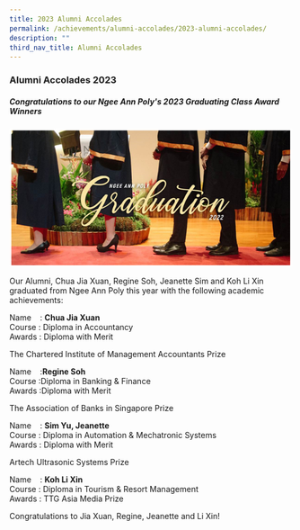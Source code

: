 ```yaml
---
title: 2023 Alumni Accolades
permalink: /achievements/alumni-accolades/2023-alumni-accolades/
description: ""
third_nav_title: Alumni Accolades
---
```

### Alumni Accolades 2023

##### Congratulations to our Ngee Ann Poly's 2023 Graduating Class Award Winners

![](/images/alumniweb.png)

Our Alumni, Chua Jia Xuan, Regine Soh, Jeanette Sim and Koh Li Xin graduated from Ngee Ann Poly this year with the following academic achievements:

Name&nbsp; &nbsp; :&nbsp;**Chua Jia Xuan**  <br>
Course  : Diploma in Accountancy  
Awards&nbsp;: Diploma with Merit

The Chartered Institute of Management Accountants Prize

Name&nbsp; &nbsp; :**Regine Soh** <br>
Course  :Diploma in Banking &amp; Finance  
Awards&nbsp;:Diploma with Merit

The Association of Banks in Singapore Prize

Name&nbsp; &nbsp; :&nbsp;**Sim Yu, Jeanette** <br>
Course  : Diploma in Automation &amp; Mechatronic Systems  
Awards&nbsp;: Diploma with Merit

Artech Ultrasonic Systems Prize

Name&nbsp; &nbsp; :&nbsp;**Koh Li Xin** <br>
Course  : Diploma in Tourism &amp; Resort Management  
Awards&nbsp;: TTG Asia Media Prize

Congratulations to Jia Xuan, Regine, Jeanette and Li Xin!
